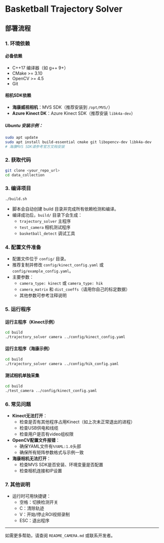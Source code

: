 # Basketball Trajectory Solver

## 部署流程

### 1. 环境依赖

#### 必备依赖
- C++17 编译器（如 g++ 9+）
- CMake >= 3.10
- OpenCV >= 4.5
- Git

#### 相机SDK依赖
- **海康威视相机**：MVS SDK（推荐安装到 `/opt/MVS/`）
- **Azure Kinect DK**：Azure Kinect SDK（推荐安装 `libk4a-dev`）

##### Ubuntu 安装示例：
```bash
sudo apt update
sudo apt install build-essential cmake git libopencv-dev libk4a-dev
# 海康MVS SDK请参考官方文档安装
```

### 2. 获取代码
```bash
git clone <your_repo_url>
cd data_collection
```

### 3. 编译项目
```bash
./build.sh
```
- 脚本会自动创建 build 目录并完成所有依赖检测和编译。
- 编译成功后，`build/` 目录下会生成：
  - `trajectory_solver` 主程序
  - `test_camera` 相机测试程序
  - `basketball_detect` 调试工具

### 4. 配置文件准备

- 配置文件位于 `config/` 目录。
- 推荐复制并修改 `config/kinect_config.yaml` 或 `config/example_config.yaml`。
- 主要参数：
  - `camera_type: kinect` 或 `camera_type: hik`
  - `camera_matrix` 和 `dist_coeffs`（请用你自己的标定数据）
  - 其他参数可参考注释说明

### 5. 运行程序

#### 运行主程序（Kinect示例）
```bash
cd build
./trajectory_solver camera ../config/kinect_config.yaml
```

#### 运行主程序（海康示例）
```bash
cd build
./trajectory_solver camera ../config/hik_config.yaml
```

#### 测试相机单独采集
```bash
cd build
./test_camera ../config/kinect_config.yaml
```

### 6. 常见问题
- **Kinect无法打开**：
  - 检查是否有其他程序占用Kinect（如上次未正常退出的进程）
  - 检查USB供电和线缆
  - 检查用户是否有video组权限
- **OpenCV配置文件报错**：
  - 确保YAML文件有`%YAML:1.0`头部
  - 确保所有矩阵参数格式与示例一致
- **海康相机无法打开**：
  - 检查MVS SDK是否安装、环境变量是否配置
  - 检查相机连接和IP设置

### 7. 其他说明
- 运行时可用快捷键：
  - 空格：切换检测开关
  - C：清除轨迹
  - V：开始/停止ROI视频录制
  - ESC：退出程序

---

如需更多帮助，请查阅 `README_CAMERA.md` 或联系开发者。 